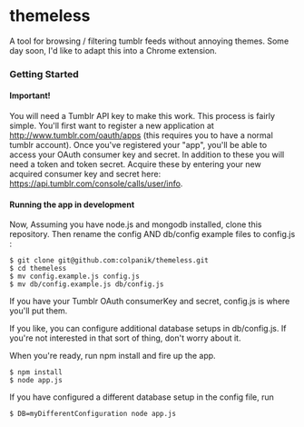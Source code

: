 themeless
=========

A tool for browsing / filtering tumblr feeds without annoying themes. Some day soon, I'd like to adapt this into a Chrome extension.

### Getting Started

#### Important!

You will need a Tumblr API key to make this work. This process is fairly simple.
You'll first want to register a new application at http://www.tumblr.com/oauth/apps (this requires you to have a normal tumblr account). Once you've registered your "app", you'll be able to access your OAuth consumer key and secret. In addition to these you will need a token and token secret. Acquire these by entering your new acquired consumer key and secret here: https://api.tumblr.com/console/calls/user/info.


#### Running the app in development

Now, Assuming you have node.js and mongodb installed, clone this repository. Then rename the config AND db/config example files to config.js :

```
$ git clone git@github.com:colpanik/themeless.git
$ cd themeless
$ mv config.example.js config.js
$ mv db/config.example.js db/config.js
```

If you have your Tumblr OAuth consumerKey and secret, config.js is where you'll put them.

If you like, you can configure additional database setups in db/config.js. If you're not interested in that sort of thing, don't worry about it.

When you're ready, run npm install and fire up the app.

```
$ npm install
$ node app.js
```

If you have configured a different database setup in the config file, run
```
$ DB=myDifferentConfiguration node app.js
```